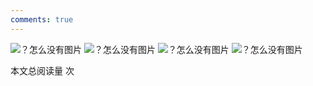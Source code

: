 ```yaml
---
comments: true
---
```



![？怎么没有图片](../figures/EE2003F_页面_72.png)
![？怎么没有图片](../figures/EE2003F_页面_73.png)
![？怎么没有图片](../figures/EE2003F_页面_74.png)
![？怎么没有图片](../figures/EE2003F_页面_75.png)


<span id="busuanzi_container_page_pv">本文总阅读量 <span id="busuanzi_value_page_pv"></span> 次</span>